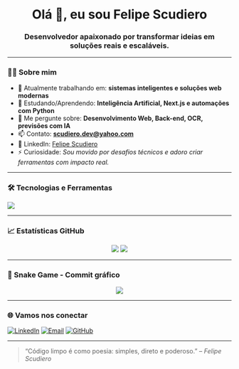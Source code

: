 <h1 align="center">Olá 👋, eu sou Felipe Scudiero</h1>
<h3 align="center">Desenvolvedor apaixonado por transformar ideias em soluções reais e escaláveis.</h3>

---

### 👨‍💻 Sobre mim

- 🔭 Atualmente trabalhando em: **sistemas inteligentes e soluções web modernas**
- 🌱 Estudando/Aprendendo: **Inteligência Artificial, Next.js e automações com Python**
- 💬 Me pergunte sobre: **Desenvolvimento Web, Back-end, OCR, previsões com IA**
- 📫 Contato: **scudiero.dev@yahoo.com**
- 💼 LinkedIn: [Felipe Scudiero](https://www.linkedin.com/in/felipe-scudiero-5513261b3/)
- ⚡ Curiosidade: *Sou movido por desafios técnicos e adoro criar ferramentas com impacto real.*

---

### 🛠️ Tecnologias e Ferramentas

<p>
  <img src="https://skillicons.dev/icons?i=html,css,js,ts,python,php,sql,nodejs,nextjs,git,github,linux,vscode" />
</p>

---

### 📈 Estatísticas GitHub

<p align="center">
  <img src="https://github-readme-stats.vercel.app/api?username=Fehscudiero&show_icons=true&theme=tokyonight" />
  <img src="https://github-readme-streak-stats.herokuapp.com/?user=Fehscudiero&theme=tokyonight" />
</p>

---

### 🧩 Snake Game - Commit gráfico

<p align="center">
  <img src="https://raw.githubusercontent.com/Fehscudiero/Fehscudiero/output/github-contribution-grid-snake.svg" />
</p>

---

### 🌐 Vamos nos conectar

[![LinkedIn](https://img.shields.io/badge/-Felipe_Scudiero-0A66C2?style=flat-square&logo=linkedin&logoColor=white)](https://www.linkedin.com/in/felipe-scudiero-5513261b3/)
[![Email](https://img.shields.io/badge/-scudiero.dev@yahoo.com-D14836?style=flat-square&logo=gmail&logoColor=white)](mailto:scudiero.dev@yahoo.com)
[![GitHub](https://img.shields.io/badge/-GitHub-24292e?style=flat-square&logo=github&logoColor=white)](https://github.com/Fehscudiero)

---

> “Código limpo é como poesia: simples, direto e poderoso.” – *Felipe Scudiero*

